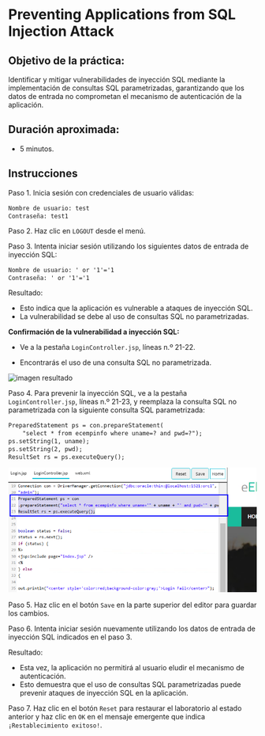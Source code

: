 # Preventing Applications from SQL Injection Attack

## Objetivo de la práctica:

Identificar y mitigar vulnerabilidades de inyección SQL mediante la implementación de consultas SQL parametrizadas, garantizando que los datos de entrada no comprometan el mecanismo de autenticación de la aplicación.

## Duración aproximada:
- 5 minutos.

## Instrucciones 

Paso 1. Inicia sesión con credenciales de usuario válidas:

    Nombre de usuario: test
    Contraseña: test1

Paso 2. Haz clic en `LOGOUT` desde el menú.

Paso 3. Intenta iniciar sesión utilizando los siguientes datos de entrada de inyección SQL:

    Nombre de usuario: ' or '1'='1
    Contraseña: ' or '1'='1

Resultado:
- Esto indica que la aplicación es vulnerable a ataques de inyección SQL.
- La vulnerabilidad se debe al uso de consultas SQL no parametrizadas.

**Confirmación de la vulnerabilidad a inyección SQL:**

- Ve a la pestaña `LoginController.jsp`, líneas n.º 21-22.

- Encontrarás el uso de una consulta SQL no parametrizada.

![imagen resultado](.../ImagesLabs/img15.png)

Paso 4. Para prevenir la inyección SQL, ve a la pestaña `LoginController.jsp`, líneas n.º 21-23, y reemplaza la consulta SQL no parametrizada con la siguiente consulta SQL parametrizada:

    PreparedStatement ps = con.prepareStatement(
        "select * from ecempinfo where uname=? and pwd=?");
    ps.setString(1, uname);
    ps.setString(2, pwd);
    ResultSet rs = ps.executeQuery();

![imagen resultado](../images/img16.png)

Paso 5. Haz clic en el botón `Save` en la parte superior del editor para guardar los cambios.

Paso 6. Intenta iniciar sesión nuevamente utilizando los datos de entrada de inyección SQL indicados en el paso 3.

Resultado: 
- Esta vez, la aplicación no permitirá al usuario eludir el mecanismo de autenticación.
- Esto demuestra que el uso de consultas SQL parametrizadas puede prevenir ataques de inyección SQL en la aplicación.

Paso 7. Haz clic en el botón `Reset` para restaurar el laboratorio al estado anterior y haz clic en `OK` en el mensaje emergente que indica `¡Restablecimiento exitoso!`.
